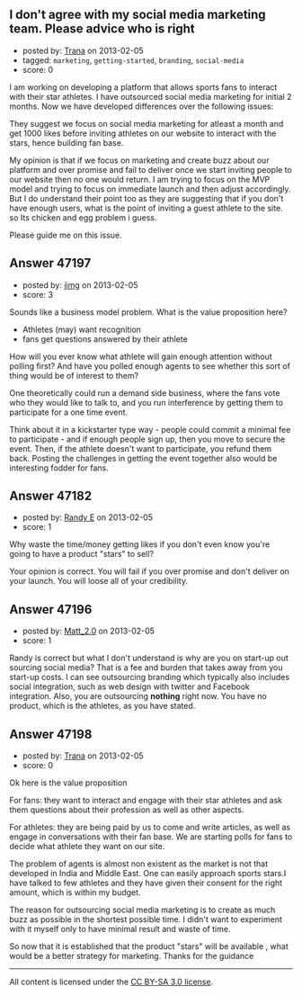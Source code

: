 ## I don't agree with my social media marketing team. Please advice who is right

- posted by: [Trana](https://stackexchange.com/users/-1/23787-trana) on 2013-02-05
- tagged: `marketing`, `getting-started`, `branding`, `social-media`
- score: 0

I am working on developing a platform that allows sports fans to interact with their star athletes. I have outsourced social media marketing for initial 2 months. Now we have developed differences over the following issues:

 They suggest we focus on social media marketing for atleast a month and get 1000 likes before inviting athletes on our website to interact with the stars, hence building fan base.

My opinion is that if we focus on marketing and create buzz about our platform and over promise and fail to deliver once we start inviting people to our website then no one would return. I am trying to focus on the MVP model and trying to focus on immediate launch and then adjust accordingly. 
But I do understand their point too as they are suggesting that if you don't have enough users, what is the point of inviting a guest athlete to the site. so Its chicken and egg problem i guess.

Please guide me on this issue.





## Answer 47197

- posted by: [jimg](https://stackexchange.com/users/-1/2380-jimg) on 2013-02-05
- score: 3

Sounds like a business model problem. What is the value proposition here? 

- Athletes (may) want recognition
- fans get questions answered by their athlete

How will you ever know what athlete will gain enough attention without polling first?  And have you polled enough agents to see whether this sort of thing would be of interest to them?


One theoretically could run a demand side business, where the fans vote who they would like to talk to, and you run interference by getting them to participate for a one time event.

Think about it in a kickstarter type way - people could commit a minimal fee to participate - and if enough people sign up, then you move to secure the event.  Then, if the athlete doesn't want to participate, you refund them back.  Posting the challenges in getting the event together also would be interesting fodder for fans.




## Answer 47182

- posted by: [Randy E](https://stackexchange.com/users/-1/19553-randy-e) on 2013-02-05
- score: 1

Why waste the time/money getting likes if you don't even know you're going to have a product "stars" to sell? 

Your opinion is correct. You will fail if you over promise and don't deliver on your launch. You will loose all of your credibility.


## Answer 47196

- posted by: [Matt_2.0](https://stackexchange.com/users/-1/22401-matt-2-0) on 2013-02-05
- score: 1

Randy is correct but what I don't understand is why are you on start-up out sourcing social media? That is a fee and burden that takes away from you start-up costs.  I can see outsourcing branding which typically also includes social integration, such as web design with twitter and Facebook integration.  Also, you are outsourcing **nothing** right now.  You have no product, which is the athletes, as you have stated.  


## Answer 47198

- posted by: [Trana](https://stackexchange.com/users/-1/23787-trana) on 2013-02-05
- score: 0

Ok here is the value proposition

For fans: they want to interact and engage with their star athletes and ask them questions about their profession as well as other aspects.

For athletes: they are being paid by us to come and write articles, as well as engage in conversations with their fan base. We are starting polls for fans to decide what athlete they want on our site.

The problem of agents is almost non existent as the market is not that developed in India and Middle East. One can easily approach sports stars.I have talked to few athletes and they have given their consent for the right amount, which is within my budget. 

The reason for outsourcing social media marketing is to create as much buzz as possible in the shortest possible time. I didn't want to experiment with it myself only to have minimal result and waste of time.

So now that it is established that the product "stars" will be available , what would be a better strategy for marketing.
Thanks for the guidance




---

All content is licensed under the [CC BY-SA 3.0 license](https://creativecommons.org/licenses/by-sa/3.0/).
